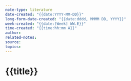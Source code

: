 ```yaml
---
note-type: literature
date-created: "{{date:YYYY-MM-DD}}"
long-form-date-created: "{{date:dddd, MMMM DD, YYYY}}"
week-created: "{{date:[Week] WW.E}}"
time-created: "{{time:hh:mm A}}"
author: 
related-notes: 
source: 
topics:
---
```

# {{title}}

<!-- Takeaways and Inspirations -->
